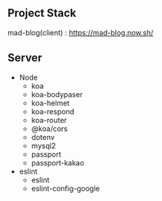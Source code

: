 ## Project Stack

mad-blog(client) : https://mad-blog.now.sh/

## Server

-   Node
    -   koa
    -   koa-bodypaser
    -   koa-helmet
    -   koa-respond
    -   koa-router
    -   @koa/cors
    -   dotenv
    -   mysql2
    -   passport
    -   passport-kakao
-   eslint
    -   eslint
    -   eslint-config-google
